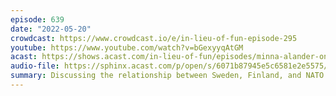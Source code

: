 ```yaml
---
episode: 639
date: "2022-05-20"
crowdcast: https://www.crowdcast.io/e/in-lieu-of-fun-episode-295
youtube: https://www.youtube.com/watch?v=bGexyyqAtGM
acast: https://shows.acast.com/in-lieu-of-fun/episodes/minna-alander-on-finland-sweden-and-nato
audio-file: https://sphinx.acast.com/p/open/s/6071b87945e5c6581e2e5575/e/630630ce16f51100127aee5d/media.mp3
summary: Discussing the relationship between Sweden, Finland, and NATO
---
```

